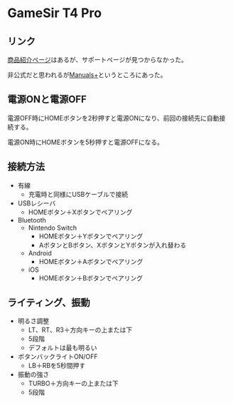 # GameSir T4 Pro

## リンク

[商品紹介ページ](https://www.gamesir.hk/products/gamesir-t4-pro)はあるが、サポートページが見つからなかった。

非公式だと思われるが[Manuals+](https://manuals.plus/ja/gamesir/t4-pro-wireless-controller-manual)というところにあった。

## 電源ONと電源OFF

電源OFF時にHOMEボタンを2秒押すと電源ONになり、前回の接続先に自動接続する。

電源ON時にHOMEボタンを5秒押すと電源OFFになる。

## 接続方法

- 有線
    - 充電時と同様にUSBケーブルで接続
- USBレシーバ
    - HOMEボタン＋Xボタンでペアリング
- Bluetooth
    - Nintendo Switch
        - HOMEボタン＋Yボタンでペアリング
        - AボタンとBボタン、XボタンとYボタンが入れ替わる
    - Android
        - HOMEボタン＋Aボタンでペアリング
    - iOS
        - HOMEボタン＋Bボタンでペアリング

## ライティング、振動

- 明るさ調整
    - LT、RT、R3＋方向キーの上または下
    - 5段階
    - デフォルトは最も明るい
- ボタンバックライトON/OFF
  - LB＋RBを5秒間押す
- 振動の強さ
    - TURBO＋方向キーの上または下
    - 5段階
